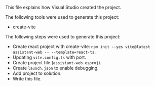 This file explains how Visual Studio created the project.

The following tools were used to generate this project:
- create-vite

The following steps were used to generate this project:
- Create react project with create-vite: `npm init --yes vite@latest assistant-web -- --template=react-ts`.
- Updating `vite.config.ts` with port.
- Create project file (`assistant-web.esproj`).
- Create `launch.json` to enable debugging.
- Add project to solution.
- Write this file.

